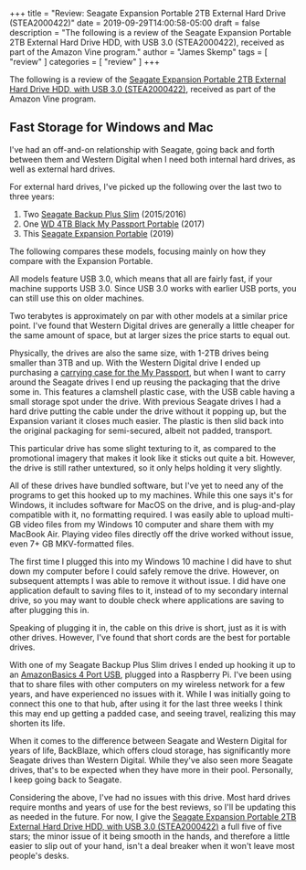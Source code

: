 +++
title = "Review: Seagate Expansion Portable 2TB External Hard Drive (STEA2000422)"
date = 2019-09-29T14:00:58-05:00
draft = false
description = "The following is a review of the Seagate Expansion Portable 2TB External Hard Drive HDD, with USB 3.0 (STEA2000422), received as part of the Amazon Vine program."
author = "James Skemp"
tags = [ "review" ]
categories = [ "review" ]
+++

The following is a review of the [Seagate Expansion Portable 2TB External Hard Drive HDD, with USB 3.0 (STEA2000422)][review], received as part of the Amazon Vine program.

## Fast Storage for Windows and Mac
I've had an off-and-on relationship with Seagate, going back and forth between them and Western Digital when I need both internal hard drives, as well as external hard drives.

For external hard drives, I've picked up the following over the last two to three years:

1. Two [Seagate Backup Plus Slim][sg-1tb] (2015/2016)
2. One [WD 4TB Black My Passport Portable][wd-4tb] (2017)
3. This [Seagate Expansion Portable][review] (2019)

The following compares these models, focusing mainly on how they compare with the Expansion Portable.

All models feature USB 3.0, which means that all are fairly fast, if your machine supports USB 3.0. Since USB 3.0 works with earlier USB ports, you can still use this on older machines.

Two terabytes is approximately on par with other models at a similar price point. I've found that Western Digital drives are generally a little cheaper for the same amount of space, but at larger sizes the price starts to equal out.

Physically, the drives are also the same size, with 1-2TB drives being smaller than 3TB and up. With the Western Digital drive I ended up purchasing a [carrying case for the My Passport][wd-case], but when I want to carry around the Seagate drives I end up reusing the packaging that the drive some in. This features a clamshell plastic case, with the USB cable having a small storage spot under the drive. With previous Seagate drives I had a hard drive putting the cable under the drive without it popping up, but the Expansion variant it closes much easier. The plastic is then slid back into the original packaging for semi-secured, albeit not padded, transport.

This particular drive has some slight texturing to it, as compared to the promotional imagery that makes it look like it sticks out quite a bit. However, the drive is still rather untextured, so it only helps holding it very slightly.

All of these drives have bundled software, but I've yet to need any of the programs to get this hooked up to my machines. While this one says it's for Windows, it includes software for MacOS on the drive, and is plug-and-play compatible with it, no formatting required. I was easily able to upload multi-GB video files from my Windows 10 computer and share them with my MacBook Air. Playing video files directly off the drive worked without issue, even 7+ GB MKV-formatted files.

The first time I plugged this into my Windows 10 machine I did have to shut down my computer before I could safely remove the drive. However, on subsequent attempts I was able to remove it without issue. I did have one application default to saving files to it, instead of to my secondary internal drive, so you may want to double check where applications are saving to after plugging this in.

Speaking of plugging it in, the cable on this drive is short, just as it is with other drives. However, I've found that short cords are the best for portable drives.

With one of my Seagate Backup Plus Slim drives I ended up hooking it up to an [AmazonBasics 4 Port USB][usb-hub], plugged into a Raspberry Pi. I've been using that to share files with other computers on my wireless network for a few years, and have experienced no issues with it. While I was initially going to connect this one to that hub, after using it for the last three weeks I think this may end up getting a padded case, and seeing travel, realizing this may shorten its life.

When it comes to the difference between Seagate and Western Digital for years of life, BackBlaze, which offers cloud storage, has significantly more Seagate drives than Western Digital. While they've also seen more Seagate drives, that's to be expected when they have more in their pool. Personally, I keep going back to Seagate.

Considering the above, I've had no issues with this drive. Most hard drives require months and years of use for the best reviews, so I'll be updating this as needed in the future. For now, I give the [Seagate Expansion Portable 2TB External Hard Drive HDD, with USB 3.0 (STEA2000422)][review] a full five of five stars; the minor issue of it being smooth in the hands, and therefore a little easier to slip out of your hand, isn't a deal breaker when it won't leave most people's desks.

[review]: https://www.amazon.com/gp/product/B07T5FW2CL/ref=as_li_ss_tl?ie=UTF8&linkCode=sl1&tag=strivinglifen-20&linkId=11f5e286de07c0d68754f3ce09c3db8f&language=en_US
[wd-4tb]: https://www.amazon.com/gp/product/B01LQQH86A/ref=as_li_ss_tl?ie=UTF8&psc=1&linkCode=sl1&tag=strivinglifen-20&linkId=6f2f70fa3c35dd20853fae83e6b04866&language=en_US
[sg-1tb]: https://www.amazon.com/gp/product/B00FRHTTIU/ref=as_li_ss_tl?th=1&linkCode=sl1&tag=strivinglifen-20&linkId=82b41046d00fd451344bdec2701c5355&language=en_US
[wd-case]: https://www.amazon.com/gp/product/B002R9CQYK/ref=as_li_ss_tl?ie=UTF8&psc=1&linkCode=sl1&tag=strivinglifen-20&linkId=324d014300db5dd2fbd807065fdb73fe&language=en_US
[usb-hub]: https://www.amazon.com/gp/product/B00DQFGH80/ref=as_li_ss_tl?ie=UTF8&psc=1&linkCode=sl1&tag=strivinglifen-20&linkId=47918e2a1a8b6f2a661d1c5532451c2e&language=en_US
